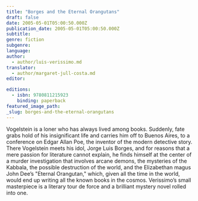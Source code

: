 ```yaml
---
title: "Borges and the Eternal Orangutans"
draft: false
date: 2005-05-01T05:00:50.000Z
publication_date: 2005-05-01T05:00:50.000Z
subtitle:
genre: fiction
subgenre:
language:
author:
  - author/luis-verissimo.md
translator:
  - author/margaret-jull-costa.md
editor:

editions:
  - isbn: 9780811215923
    binding: paperback
featured_image_path:
_slug: borges-and-the-eternal-orangutans
---
```


Vogelstein is a loner who has always lived among books. Suddenly, fate grabs hold of his insignificant life and carries him off to Buenos Aires, to a conference on Edgar Allan Poe, the inventor of the modern detective story. There Vogelstein meets his idol, Jorge Luis Borges, and for reasons that a mere passion for literature cannot explain, he finds himself at the center of a murder investigation that involves arcane demons, the mysteries of the Kabbala, the possible destruction of the world, and the Elizabethan magus John Dee’s "Eternal Orangutan," which, given all the time in the world, would end up writing all the known books in the cosmos. Verissimo’s small masterpiece is a literary tour de force and a brilliant mystery novel rolled into one.

